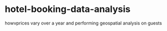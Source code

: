 # hotel-booking-data-analysis
howvprices vary over a year and performing geospatial analysis on guests
